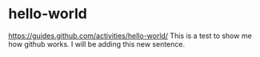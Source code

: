 # hello-world
https://guides.github.com/activities/hello-world/
This is a test to show me how github works. 
I will be adding this new sentence. 
